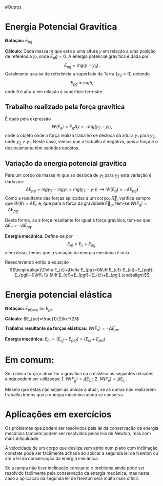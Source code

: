 #Outros 

# Energia Potencial Gravítica

**Notação:** $E_{pg}$

**Cálculo:** Dada massa $m$ que está a uma altura $y$ em relação a uma posição de referência $y_{0}$ onde $E_pg=0$. A energia potencial gravítica é dada por$$E_{pg}=mg(y-y_{0}).$$
Geralmente usa-se de referência a superfície da Terra ($y_0=0$) obtendo$$E_{pg}=mgh,$$ onde $h$ é altura em relação à superfície terrestre.

## Trabalho realizado pela força gravítica

É dado pela expressão$$W(F_{g})=F_{g}\Delta y=-mg(y_{2}-y_{1}),$$onde o objeto onde a força realiza trabalho se desloca da altura $y_1$ para $y_2$, onde $y_{2}>y_{1}$.
	Neste caso, vemos que o trabalho é negativo, pois  a força e o deslocamento têm sentidos opostos.

## Variação da energia potencial gravítica

Para um corpo de massa $m$ que se desloca de $y_1$ para $y_2$ esta variação é dada por:$$\Delta E_{pg}=mgy_{2}-mgy_{1}=mg(y_{2}-y_{1})\bigg(\implies W(F_{g})=-\Delta E_{pg}\bigg)$$
Como a resultante das forças aplicadas a um corpo, $\vec{R}$, verifica sempre que $W(R)=\Delta E_{c}$ e, que para a força da gravidade $\vec{F}_{g}$, tem-se $W(F_g)=-\Delta E_{pg}$.

Desta forma, se a força resultante for igual à força gravítica, tem-se que $\Delta E_{c}=-\Delta E_{pg}$.

**Energia mecânica:** Define-se por$$E_{m}=E_{c}+E_{pg},$$além disso, temos que a variação da energia mecânica é nula.

Reescrevendo então a equação $$\begin{align}\Delta E_{c}+\Delta E_{pg}=0&\iff E_{cf}-E_{ci}+E_{pgf}-E_{pgi}=0\iff\\ \\\ &\iff E_{cf}+E_{pgf}=E_{ci}+E_{pgi}.\end{align}$$

# Energia potencial elástica

**Notação:** $E_{pElast}$ ou $E_{pe}$

**Cálculo:** $E_{pe}=\frac{1}{2}kx^{2}$

**Trabalho resultante de forças elásticas:** $W(F_{e})=-\Delta E_{pe}$

**Energia mecânica:** $E_{m}=(E_{cf}+E_{pef})=(E_{ci}+E_{pei})$

# Em comum:

Se a única força a atuar for a gravítica ou a elástica as seguintes relações ainda podem ser utilizadas:
	1. $W(F_{g})=\Delta E_{c}$ ;
	2. $W(F_e)=\Delta E_{c}$ .

Mesmo que estas não sejam as únicas a atuar, se as outras não realizarem trabalho temos que a energia mecânica ainda se conserva.

# Aplicações em exercícios

Os problemas que podem ser resolvidos pela lei da conservação da energia mecânica também podem ser resolvidos pelas leis de Newton, mas com mais dificuldade.

A velocidade de um corpo que desliza sem atrito num plano com inclinação constate pode ser facilmente achada ao aplicar a segunda lei de Newton ou até a lei da conservação da energia mecânica.

Se a rampa não tiver inclinação constante o problema ainda pode ser resolvido facilmente pela conservação da energia mecânica, mas neste caso a aplicação da segunda lei de Newton será muito mais difícil.

